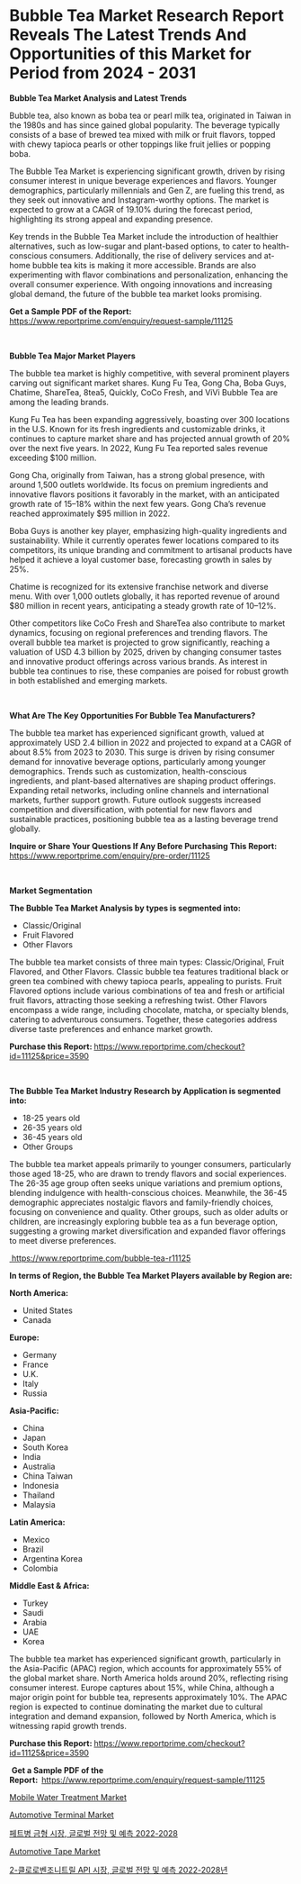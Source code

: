 <p><h1>Bubble Tea Market Research Report Reveals The Latest Trends And Opportunities of this Market for Period from 2024 - 2031</h1></p><p><strong>Bubble Tea Market Analysis and Latest Trends</strong></p>
<p><p>Bubble tea, also known as boba tea or pearl milk tea, originated in Taiwan in the 1980s and has since gained global popularity. The beverage typically consists of a base of brewed tea mixed with milk or fruit flavors, topped with chewy tapioca pearls or other toppings like fruit jellies or popping boba. </p><p>The Bubble Tea Market is experiencing significant growth, driven by rising consumer interest in unique beverage experiences and flavors. Younger demographics, particularly millennials and Gen Z, are fueling this trend, as they seek out innovative and Instagram-worthy options. The market is expected to grow at a CAGR of 19.10% during the forecast period, highlighting its strong appeal and expanding presence. </p><p>Key trends in the Bubble Tea Market include the introduction of healthier alternatives, such as low-sugar and plant-based options, to cater to health-conscious consumers. Additionally, the rise of delivery services and at-home bubble tea kits is making it more accessible. Brands are also experimenting with flavor combinations and personalization, enhancing the overall consumer experience. With ongoing innovations and increasing global demand, the future of the bubble tea market looks promising.</p></p>
<p><strong>Get a Sample PDF of the Report:&nbsp;</strong> <a href="https://www.reportprime.com/enquiry/request-sample/11125">https://www.reportprime.com/enquiry/request-sample/11125</a></p>
<p>&nbsp;</p>
<p><strong>Bubble Tea Major Market Players</strong></p>
<p><p>The bubble tea market is highly competitive, with several prominent players carving out significant market shares. Kung Fu Tea, Gong Cha, Boba Guys, Chatime, ShareTea, 8tea5, Quickly, CoCo Fresh, and ViVi Bubble Tea are among the leading brands.</p><p>Kung Fu Tea has been expanding aggressively, boasting over 300 locations in the U.S. Known for its fresh ingredients and customizable drinks, it continues to capture market share and has projected annual growth of 20% over the next five years. In 2022, Kung Fu Tea reported sales revenue exceeding $100 million.</p><p>Gong Cha, originally from Taiwan, has a strong global presence, with around 1,500 outlets worldwide. Its focus on premium ingredients and innovative flavors positions it favorably in the market, with an anticipated growth rate of 15–18% within the next few years. Gong Cha’s revenue reached approximately $95 million in 2022.</p><p>Boba Guys is another key player, emphasizing high-quality ingredients and sustainability. While it currently operates fewer locations compared to its competitors, its unique branding and commitment to artisanal products have helped it achieve a loyal customer base, forecasting growth in sales by 25%.</p><p>Chatime is recognized for its extensive franchise network and diverse menu. With over 1,000 outlets globally, it has reported revenue of around $80 million in recent years, anticipating a steady growth rate of 10–12%.</p><p>Other competitors like CoCo Fresh and ShareTea also contribute to market dynamics, focusing on regional preferences and trending flavors. The overall bubble tea market is projected to grow significantly, reaching a valuation of USD 4.3 billion by 2025, driven by changing consumer tastes and innovative product offerings across various brands. As interest in bubble tea continues to rise, these companies are poised for robust growth in both established and emerging markets.</p></p>
<p>&nbsp;</p>
<p><strong>What Are The Key Opportunities For Bubble Tea Manufacturers?</strong></p>
<p><p>The bubble tea market has experienced significant growth, valued at approximately USD 2.4 billion in 2022 and projected to expand at a CAGR of about 8.5% from 2023 to 2030. This surge is driven by rising consumer demand for innovative beverage options, particularly among younger demographics. Trends such as customization, health-conscious ingredients, and plant-based alternatives are shaping product offerings. Expanding retail networks, including online channels and international markets, further support growth. Future outlook suggests increased competition and diversification, with potential for new flavors and sustainable practices, positioning bubble tea as a lasting beverage trend globally.</p></p>
<p><strong>Inquire or Share Your Questions If Any Before Purchasing This Report:</strong> <a href="https://www.reportprime.com/enquiry/pre-order/11125">https://www.reportprime.com/enquiry/pre-order/11125</a></p>
<p>&nbsp;</p>
<p><strong>Market Segmentation</strong></p>
<p><strong>The Bubble Tea Market Analysis by types is segmented into:</strong></p>
<p><ul><li>Classic/Original</li><li>Fruit Flavored</li><li>Other Flavors</li></ul></p>
<p><p>The bubble tea market consists of three main types: Classic/Original, Fruit Flavored, and Other Flavors. Classic bubble tea features traditional black or green tea combined with chewy tapioca pearls, appealing to purists. Fruit Flavored options include various combinations of tea and fresh or artificial fruit flavors, attracting those seeking a refreshing twist. Other Flavors encompass a wide range, including chocolate, matcha, or specialty blends, catering to adventurous consumers. Together, these categories address diverse taste preferences and enhance market growth.</p></p>
<p><strong>Purchase this Report:&nbsp;</strong><a href="https://www.reportprime.com/checkout?id=11125&price=3590">https://www.reportprime.com/checkout?id=11125&price=3590</a></p>
<p>&nbsp;</p>
<p><strong>The Bubble Tea Market Industry Research by Application is segmented into:</strong></p>
<p><ul><li>18-25 years old</li><li>26-35 years old</li><li>36-45 years old</li><li>Other Groups</li></ul></p>
<p><p>The bubble tea market appeals primarily to younger consumers, particularly those aged 18-25, who are drawn to trendy flavors and social experiences. The 26-35 age group often seeks unique variations and premium options, blending indulgence with health-conscious choices. Meanwhile, the 36-45 demographic appreciates nostalgic flavors and family-friendly choices, focusing on convenience and quality. Other groups, such as older adults or children, are increasingly exploring bubble tea as a fun beverage option, suggesting a growing market diversification and expanded flavor offerings to meet diverse preferences.</p></p>
<p><a href="https://www.reportprime.com/bubble-tea-r11125">&nbsp;https://www.reportprime.com/bubble-tea-r11125</a></p>
<p><strong>In terms of Region, the Bubble Tea Market Players available by Region are:</strong></p>
<p>
    <p> <strong> North America: </strong>
        <ul>
            <li>United States</li>
            <li>Canada</li>
        </ul>
        </p> 
    <p> <strong> Europe: </strong>
        <ul>
            <li>Germany</li>
            <li>France</li>
            <li>U.K.</li>
            <li>Italy</li>
            <li>Russia</li>
        </ul>
        </p> 
    <p> <strong> Asia-Pacific: </strong>
        <ul>
            <li>China</li>
            <li>Japan</li>
            <li>South Korea</li>
            <li>India</li>
            <li>Australia</li>
            <li>China Taiwan</li>
            <li>Indonesia</li>
            <li>Thailand</li>
            <li>Malaysia</li>
        </ul>
        </p> 
    <p> <strong> Latin America: </strong>
        <ul>
            <li>Mexico</li>
            <li>Brazil</li>
            <li>Argentina Korea</li>
            <li>Colombia</li>
        </ul>
        </p> 
    <p> <strong> Middle East & Africa: </strong>
        <ul>
            <li>Turkey</li>
            <li>Saudi</li>
            <li>Arabia</li>
            <li>UAE</li>
            <li>Korea</li>
        </ul>
    </p>
    </p>
<p><p>The bubble tea market has experienced significant growth, particularly in the Asia-Pacific (APAC) region, which accounts for approximately 55% of the global market share. North America holds around 20%, reflecting rising consumer interest. Europe captures about 15%, while China, although a major origin point for bubble tea, represents approximately 10%. The APAC region is expected to continue dominating the market due to cultural integration and demand expansion, followed by North America, which is witnessing rapid growth trends.</p></p>
<p><strong>Purchase this Report: </strong><a href="https://www.reportprime.com/checkout?id=11125&price=3590">https://www.reportprime.com/checkout?id=11125&price=3590</a></p>
<p>&nbsp;<strong>Get a Sample PDF of the Report:&nbsp;&nbsp;</strong><a href="https://www.reportprime.com/enquiry/request-sample/11125">https://www.reportprime.com/enquiry/request-sample/11125</a></p>
<p><strong></strong></p>
<p><p><a href="https://www.linkedin.com/pulse/global-mobile-water-treatment-market-focus-product-type-membrane-23dvf?trackingId=ypvn5InEQyaippmydedVFg%3D%3D">Mobile Water Treatment Market</a></p><p><a href="https://issuu.com/reportprime-2/docs/automotive-terminal-market-size-203_de5a0e5705b998">Automotive Terminal Market</a></p><p><a href="https://medium.com/@kelvinfeenrey98677/%EC%84%B8%EA%B3%84-pet-bottle-mold-market-global-outlook-and-forecast-2022-2028-market-%EC%9D%80-2024%EC%97%90%EC%84%9C-2031%EB%A1%9C-%EC%97%B0%ED%8F%89%EA%B7%A0-%EC%A6%9D%EA%B0%80%EC%9C%A8%EC%9D%84-%EB%B3%B4%EC%9D%BC-366435aec351">페트병 금형 시장, 글로벌 전망 및 예측 2022-2028</a></p><p><a href="https://issuu.com/reportprime-2/docs/automotive-tape-market-size-2030.pp_4284aaaf5f00ca">Automotive Tape Market</a></p><p><a href="https://medium.com/@kelvinfeenrey98677/2-chlorobenzonitrile-api-market-global-outlook-and-forecast-2022-2028-market-%EC%9D%98-%EA%B8%80%EB%A1%9C%EB%B2%8C-%EC%8B%9C%EC%9E%A5-%EA%B0%9C%EC%9A%94%EB%8A%94-%EC%A0%84-%EC%84%B8%EA%B3%84-%EB%B0%8F-fa925301e627">2-클로로벤조니트릴 API 시장, 글로벌 전망 및 예측 2022-2028년</a></p></p>